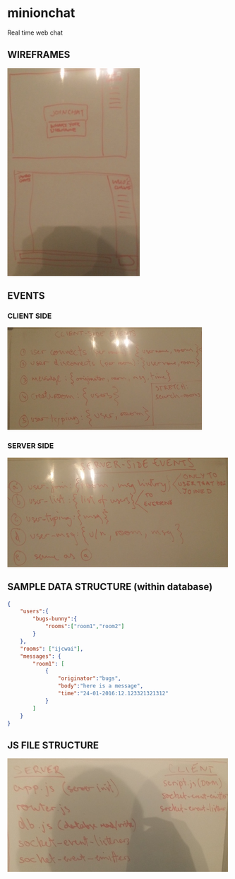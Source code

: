 # minionchat
Real time web chat

## WIREFRAMES
![chat-wireframe](assets/chat-wireframe.jpg)


## EVENTS
### CLIENT SIDE
![client-side-events](assets/client-events.jpg)

### SERVER SIDE
![server-side-events](assets/server-events.jpg)

## SAMPLE DATA STRUCTURE (within database)
```JSON
{
    "users":{
        "bugs-bunny":{
            "rooms":["room1","room2"]
        }
    },
    "rooms": ["ijcwai"],
    "messages": {
        "room1": [
            {
                "originator":"bugs",
                "body":"here is a message",
                "time":"24-01-2016:12.123321321312"
            }
        ]
    }
}
```

## JS FILE STRUCTURE
![file-structure](assets/file-structure.jpg)
